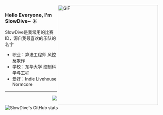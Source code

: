 <img align="right" alt="GIF" src="https://user-images.githubusercontent.com/57030042/156145287-506360c8-2a0e-4a90-9391-421b6873e27c.jpg" width="330" />

### Hello Everyone, I'm SlowDive~ ☀️ 
SlowDive是我常用的比赛ID，源自我最喜欢的乐队的名字 
- 职业：算法工程师 风控反欺诈    
- 学校：东华大学 控制科学与工程
- 爱好：Indie Livehouse Normcore
-----
<a href="https://github.com/qkx1998">
  <img align="right" src="https://komarev.com/ghpvc/?username=qkx1998&style=flat-square" />
</a>

![SlowDive's GitHub stats](https://github-readme-stats.vercel.app/api?username=qkx1998&show_icons=true&theme=onedark&hide_title=True&line_height=20)




